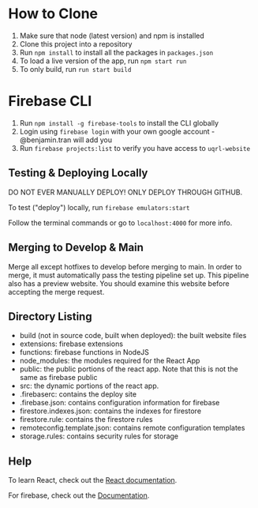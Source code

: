 # How to Clone

1. Make sure that node (latest version) and npm is installed
2. Clone this project into a repository
3. Run `npm install` to install all the packages in `packages.json`
5. To load a live version of the app, run `npm start run`
6. To only build, run `run start build`

# Firebase CLI

1. Run `npm install -g firebase-tools` to install the CLI globally
2. Login using `firebase login` with your own google account - @benjamin.tran will add you
3. Run `firebase projects:list` to verify you have access to `uqrl-website` 

## Testing & Deploying Locally
DO NOT EVER MANUALLY DEPLOY! ONLY DEPLOY THROUGH GITHUB.

To test ("deploy") locally, run
```firebase emulators:start```

Follow the terminal commands or go to `localhost:4000` for more info.

## Merging to Develop & Main

Merge all except hotfixes to develop before merging to main. In order to merge, it must automatically pass the testing pipeline set up. This pipeline also has a preview website. You should examine this website before accepting the merge request.

## Directory Listing

- build (not in source code, built when deployed): the built website files
- extensions: firebase extensions
- functions: firebase functions in NodeJS
- node_modules: the modules required for the React App
- public: the public portions of the react app. Note that this is not the same as firebase public
- src: the dynamic portions of the react app.
- .firebaserc: contains the deploy site
- .firebase.json: contains configuration information for firebase
- firestore.indexes.json: contains the indexes for firestore
- firestore.rule: contains the firestore rules
- remoteconfig.template.json: contains remote configuration templates
- storage.rules: contains security rules for storage

## Help
To learn React, check out the [React documentation](https://reactjs.org/).

For firebase, check out the [Documentation](https://firebase.google.com/docs).